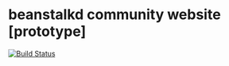 # beanstalkd community website [prototype]

[![Build Status](https://travis-ci.com/pmatseykanets/beanstalkd-docs.svg?branch=master)](https://travis-ci.com/pmatseykanets/beanstalkd-docs)
